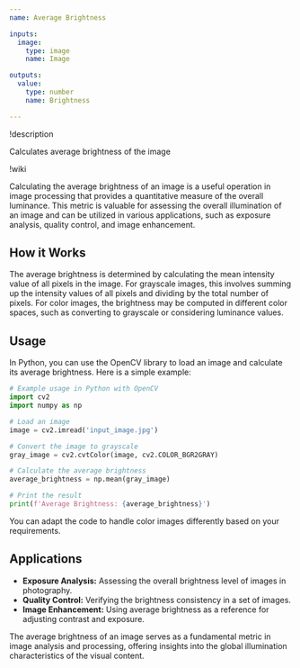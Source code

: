 ```yaml
---
name: Average Brightness

inputs:
  image:
    type: image
    name: Image

outputs:
  value:
    type: number
    name: Brightness

---
```


!description

Calculates average brightness of the image

!wiki

Calculating the average brightness of an image is a useful operation in image processing that provides a quantitative measure of the overall luminance. This metric is valuable for assessing the overall illumination of an image and can be utilized in various applications, such as exposure analysis, quality control, and image enhancement.

## How it Works

The average brightness is determined by calculating the mean intensity value of all pixels in the image. For grayscale images, this involves summing up the intensity values of all pixels and dividing by the total number of pixels. For color images, the brightness may be computed in different color spaces, such as converting to grayscale or considering luminance values.

## Usage

In Python, you can use the OpenCV library to load an image and calculate its average brightness. Here is a simple example:

```python
# Example usage in Python with OpenCV
import cv2
import numpy as np

# Load an image
image = cv2.imread('input_image.jpg')

# Convert the image to grayscale
gray_image = cv2.cvtColor(image, cv2.COLOR_BGR2GRAY)

# Calculate the average brightness
average_brightness = np.mean(gray_image)

# Print the result
print(f'Average Brightness: {average_brightness}')
```

You can adapt the code to handle color images differently based on your requirements.

## Applications

- **Exposure Analysis:** Assessing the overall brightness level of images in photography.
- **Quality Control:** Verifying the brightness consistency in a set of images.
- **Image Enhancement:** Using average brightness as a reference for adjusting contrast and exposure.

The average brightness of an image serves as a fundamental metric in image analysis and processing, offering insights into the global illumination characteristics of the visual content.